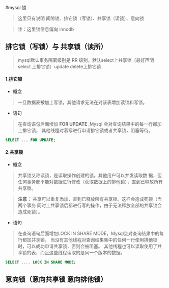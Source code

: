 #mysql 锁
>这里只有说明 间隙锁、排它锁（写锁）、共享锁（读锁）、意向锁

> 注：这里锁信息偏向 innodb 

排它锁（写锁）与 共享锁（读所）
------------------------------

> mysql默认事务隔离级别是 RR 级别，默认select上共享锁（最好声明select 上排它锁）update delete上排它锁

#### 1.排它锁

+ 概念 

> 一旦数据表被加上写锁，其他请求无法在对该表增加读锁和写锁。

>

+ 语句

> 在查询语句后面增加 **FOR UPDATE** ,Mysql 会对查询结果中的每一行都加上排它锁，
其他线程对着写进行申请排它锁或者共享锁，阻塞等待。

```sql
SELECT ... FOR UPDATE;
```
#### 2.共享锁

+ 概念 

> 共享锁又称读锁，是读取操作创建的锁。其他用户可以并发读取数
据，但任何事务都不能对数据进行修改（获取数据上的排他锁），直到已释放所有共享锁。

> **注意：** 共享可以重复添加，直到已释放所有共享锁。这样会造成死锁（当两个事务
同时上共享锁后都进行写的操作，由于无法释放全部的共享锁会造成死锁）。

+ 语句

> 在查询语句后面增加LOCK IN SHARE MODE，Mysql会对查询结果中的每行都加共享锁，
当没有其他线程对查询结果集中的任何一行使用排他锁时，可以成功申请共享锁，否则会被阻塞。
其他线程也可以读取使用了共享锁的表，而且这些线程读取的是同一个版本的数据。

```sql
SELECT .... LOCK IN SHARE MODE;
```

意向锁（意向共享锁 意向排他锁）
------------------------------